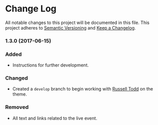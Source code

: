 # Change Log

All notable changes to this project will be documented in this file.
This project adheres to [Semantic Versioning](http://semver.org/) and
[Keep a Changelog](http://keepachangelog.com/en/0.3.0/).

### 1.3.0 (2017-06-15)

### Added

* Instructions for further development.

### Changed

* Created a `develop` branch to begin working with [Russell Todd](https://github.com/russelltodd) on the theme.

### Removed

* All text and links related to the live event.